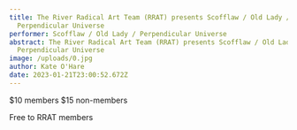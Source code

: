 ```yaml
---
title: The River Radical Art Team (RRAT) presents Scofflaw / Old Lady /
  Perpendicular Universe
performer: Scofflaw / Old Lady / Perpendicular Universe
abstract: The River Radical Art Team (RRAT) presents Scofflaw / Old Lady /
  Perpendicular Universe
image: /uploads/0.jpg
author: Kate O'Hare
date: 2023-01-21T23:00:52.672Z
---
```

$10 members
$15 non-members

F﻿ree to RRAT members